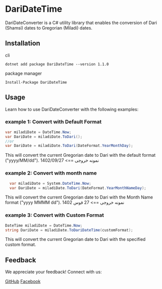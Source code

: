 # DariDateTime

DariDateConverter is a C# utility library that enables the conversion of Dari (Shamsi) dates to Gregorian (Miladi) dates.

## Installation

cli
``` 
dotnet add package DariDateTime --version 1.1.0
```

package manager
``` 
Install-Package DariDateTime
```

## Usage

Learn how to use DariDateConverter with the following examples:

### example 1: Convert with Default Format
```c#
var miladiDate = DateTime.Now;
var DariDate = miladiDate.ToDari();
//or
var DariDate = miladiDate.ToDari(DateFormat.YearMonthDay);
```
This will convert the current Gregorian date to Dari with the default format ("yyyy/MM/dd").
نمونه خروجی ==> 1402/09/27


### example 2: Convert with month name
```c#
  var miladiDate = System.DateTime.Now;
  var DariDate = miladiDate.ToDari(DateFormat.YearMonthNameDay);
```
This will convert the current Gregorian date to Dari with the Month Name format ("yyyy MMMM dd").
نمونه خروجی ==> 27 قوس 1402


### example 3: Convert with Custom Format
```C#
DateTime miladiDate = DateTime.Now;
string DariDate = miladiDate.ToDariDateTime(customFormat);
```

This will convert the current Gregorian date to Dari with the specified custom format.

## Feedback
We appreciate your feedback! Connect with us:

[GitHub](https://github.com/NavedIhsas/)
[Facebook](https://www.facebook.com/qudratihsas/)
